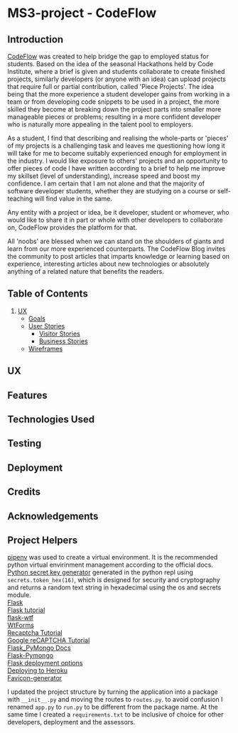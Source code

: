 # MS3-project - CodeFlow

## Introduction

[CodeFlow](http://codeflow-app.herokuapp.com) was created to help bridge the gap to employed status for students. Based on the idea of the seasonal Hackathons held by Code Institute, where a brief is given and students collaborate to create finished projects, similarly developers (or anyone with an idea) can upload projects that require full or partial contribution, called 'Piece Projects'. The idea being that the more experience a student developer gains from working in a team or from developing code snippets to be used in a project, the more skilled they become at breaking down the project parts into smaller more manageable pieces or problems; resulting in a more confident developer who is naturally more appealing in the talent pool to employers.

As a student, I find that describing and realising the whole-parts or 'pieces' of my projects is a challenging task and leaves me questioning how long it will take for me to become suitably experienced enough for employment in the industry. I would like exposure to others' projects and an opportunity to offer pieces of code I have written according to a brief to help me improve my skillset (level of understanding), increase speed and boost my confidence. I am certain that I am not alone and that the majority of software developer students, whether they are studying on a course or self-teaching will find value in the same.

Any entity with a project or idea, be it developer, student or whomever, who would like to share it in part or whole with other developers to collaborate on, CodeFlow provides the platform for that.

All 'noobs' are blessed when we can stand on the shoulders of giants and learn from our more experienced counterparts. The CodeFlow Blog invites the community to post articles that imparts knowledge or learning based on experience, interesting articles about new technologies or absolutely anything of a related nature that benefits the readers.

## Table of Contents

1. [UX](#ux)
   - [Goals](#goals)
   - [User Stories](#user-stories)
     - [Visitor Stories](#visitor-stories)
     - [Business Stories](#business-stories)
   - [Wireframes](#wireframes)

## UX

## Features

## Technologies Used

## Testing

## Deployment

## Credits

## Acknowledgements

## Project Helpers

[pipenv](https://pypi.org/project/pipenv/) was used to create a virtual environment. It is the recommended python virtual envirinment management according to the official docs.  
[Python secret key generator](https://docs.python.org/3/library/secrets.html) generated in the python repl using `secrets.token_hex(16)`, which is designed for security and cryptography and returns a random text string in hexadecimal using the os and secrets module.  
[Flask](https://flask.palletsprojects.com/en/1.1.x/)  
[Flask tutorial](https://hackersandslackers.com/series/building-flask-apps)  
[flask-wtf](https://flask-wtf.readthedocs.io/en/stable/quickstart.html)  
[WtForms](https://wtforms.readthedocs.io/en/2.3.x/)  
[Recaptcha Tutorial](https://pusher.com/tutorials/google-recaptcha-flask)  
[Google reCAPTCHA Tutorial](https://codelabs.developers.google.com/codelabs/reCAPTCHA/index.html#5)  
[Flask_PyMongo Docs](https://flask-pymongo.readthedocs.io/en/latest/)  
[Flask-Pymongo](https://www.bogotobogo.com/python/MongoDB_PyMongo/python_MongoDB_RESTAPI_with_Flask.php)  
[Flask deployment options](https://flask.palletsprojects.com/en/1.1.x/deploying/?highlight=deploying)  
[Deploying to Heroku](https://medium.com/technest/build-a-crud-app-with-flask-bootstrap-heroku-60dfa3a788e8)  
[Favicon-generator](https://www.favicon-generator.org/)

I updated the project structure by turning the application into a package with `__init__.py` and moving the routes to `routes.py`. to avoid confusion I renamed `app.py` to `run.py` to be different from the package name. At the same time I created a `requirements.txt` to be inclusive of choice for other developers, deployment and the assessors.
